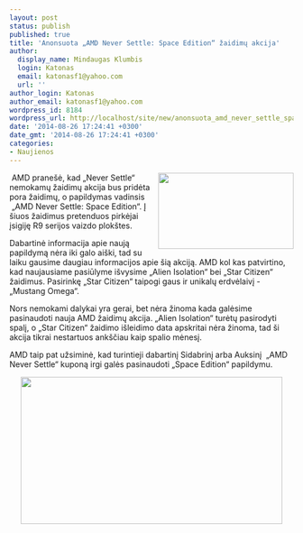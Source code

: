 ```yaml
---
layout: post
status: publish
published: true
title: 'Anonsuota „AMD Never Settle: Space Edition“ žaidimų akcija'
author:
  display_name: Mindaugas Klumbis
  login: Katonas
  email: katonasf1@yahoo.com
  url: ''
author_login: Katonas
author_email: katonasf1@yahoo.com
wordpress_id: 8184
wordpress_url: http://localhost/site/new/anonsuota_amd_never_settle_space_edition_zaidimu_akcija/
date: '2014-08-26 17:24:41 +0300'
date_gmt: '2014-08-26 17:24:41 +0300'
categories:
- Naujienos
---
```

<p>
	&nbsp;<a href="http://technews.lt/userfiles/1408970970lmGxBmsQdw_1_1_l.jpg"><img alt="" src="http://technews.lt/userfiles/1408970970lmGxBmsQdw_1_1_l.jpg" style="width: 240px; height: 135px; float: right;" /></a>AMD prane&scaron;ė, kad &bdquo;Never Settle&ldquo; nemokamų žaidimų akcija bus pridėta pora žaidimų, o papildymas vadinsis &nbsp;&bdquo;AMD Never Settle: Space Edition&ldquo;. Į &scaron;iuos žaidimus pretenduos pirkėjai įsigiję R9 serijos vaizdo plok&scaron;tes.</p>
<p>
	Dabartinė informacija apie naują papildymą nėra iki galo ai&scaron;ki, tad su laiku gausime daugiau informacijos apie &scaron;ią akciją. AMD kol kas patvirtino, kad naujausiame pasiūlyme i&scaron;vysime &bdquo;Alien Isolation&ldquo; bei &bdquo;Star Citizen&ldquo; žaidimus. Pasirinkę &bdquo;Star Citizen&ldquo; taipogi gaus ir unikalų erdvėlaivį - &bdquo;Mustang Omega&ldquo;.</p>
<p>
	Nors nemokami dalykai yra gerai, bet nėra žinoma kada galėsime pasinaudoti nauja AMD žaidimų akcija. &bdquo;Alien Isolation&ldquo; turėtų pasirodyti spalį, o &bdquo;Star Citizen&ldquo; žaidimo i&scaron;leidimo data apskritai nėra žinoma, tad &scaron;i akcija tikrai nestartuos ank&scaron;čiau kaip spalio mėnesį.</p>
<p>
	AMD taip pat užsiminė, kad turintieji dabartinį Sidabrinį arba Auksinį &nbsp;&bdquo;AMD Never Settle&ldquo; kuponą irgi galės pasinaudoti &bdquo;Space Edition&ldquo; papildymu.</p>
<p style="text-align: center;">
	<a href="http://technews.lt/userfiles/1408970970lmGxBmsQdw_1_2_l.jpg"><img alt="" src="http://technews.lt/userfiles/1408970970lmGxBmsQdw_1_2_l.jpg" style="width: 464px; height: 261px;" /></a></p>
